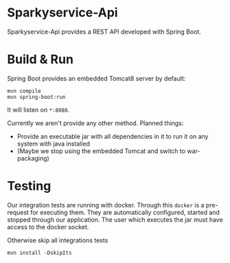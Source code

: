 # Sparkyservice-Api

Sparkyservice-Api provides a REST API developed with Spring Boot. 

# Build & Run
Spring Boot provides an embedded Tomcat8 server by default: 

    mvn compile
    mvn spring-boot:run

It will listen on `*:8080`. 

Currently we aren't provide any other method. Planned things:

- Provide an executable jar with all dependencies in it to run it on any system with java installed
- (Maybe we stop using the embedded Tomcat and switch to war-packaging)

# Testing
Our integration tests are running with docker. Through this `docker` is a pre-request for executing them. They are 
automatically configured, started and stopped through our application. The user which executes the jar must have access
to the docker socket. 

Otherwise skip all integrations tests

	mvn install -DskipIts